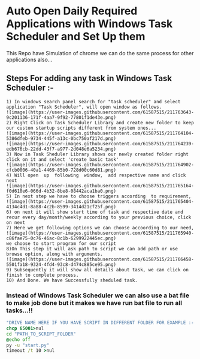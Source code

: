 # Auto Open Daily Required Applications with Windows Task Scheduler and Set Up them

This Repo have Simulation of chrome we can do the same process for other applications also...

## Steps For adding any task in Windows Task Scheduler :-

```
1) In windows search panel search for "task scheduler" and select application "Task Scheduler", will open window as follows.
![image](https://user-images.githubusercontent.com/61587515/211763643-9c201136-171f-4aa7-9f92-77801f1de43e.png)
2) Right Click on Task Scheduler Library and create new folder to keep our custom startup scripts different from system ones...
![image](https://user-images.githubusercontent.com/61587515/211764104-5386dfeb-9734-445f-a13c-0bc750af217d.png)
![image](https://user-images.githubusercontent.com/61587515/211764239-edb676cb-22dd-43f7-a977-2d048e6a5234.png)
3) Now in Task Sheduler Library shows our newly created folder right click on it and select 'create basic task'
![image](https://user-images.githubusercontent.com/61587515/211764902-cfcb0006-40a1-4469-85b0-728d00c60d81.png)
4) Will open  up  following  window,  add respective name and click next
![image](https://user-images.githubusercontent.com/61587515/211765164-f0d610e6-066d-4b32-8be8-08442aca1ba0.png)
5) In next step we have to choose triggers according  to requirement,
![image](https://user-images.githubusercontent.com/61587515/211765404-4134c4d1-8a88-4c2b-8599-3414d21cf25f.png)
6) on next it will show start time of task and respective date and recur every day/month/weekly according to your previous choice, click on next
7) Here we get following options we can choose accoording to our need, 
![image](https://user-images.githubusercontent.com/61587515/211765940-c86fae75-0c76-46ac-8c1b-6299922445ec.png)
we choose to start program for our script
8)On This step it will ask path to script we can add path or use browse option, along with arguments.
![image](https://user-images.githubusercontent.com/61587515/211766458-5501fa18-9324-4fd4-93c8-d474c885ce95.png)
9) Subsequently it will show all details about task, we can click on finish to complete process.
10) And Done. We have Successfully sheduled task.
```

### Instead of Windows Task Scheduler we can also use a bat file to make job done but it makes we have run bat file to run all tasks...!!

```bat
"DRIVE NAME HERE IF YOU HAVE SCRIPT IN DIFFERENT FOLDER FOR EXAMPLE :- 'G:'"
chcp 65001>nul
cd "PATH_TO_SCRIPT_FOLDER"
@echo off
py -u "start.py"
timeout /t 10 >nul
```
